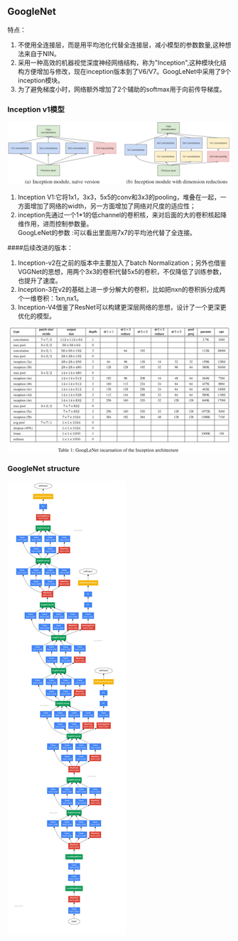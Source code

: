 ## GoogleNet

特点：  
1. 不使用全连接层，而是用平均池化代替全连接层，减小模型的参数数量,这种想法来自于NIN。  
2. 采用一种高效的机器视觉深度神经网络结构，称为"Inception",这种模块化结构方便增加与修改，现在inception版本到了V6/V7。GoogLeNet中采用了9个inception模块。  
3. 为了避免梯度小时，网络额外增加了2个辅助的softmax用于向前传导梯度。

### Inception v1模型

![](/assets/GoogLeNetInception.png)  
1. Inception V1:它将1x1，3x3，5x5的conv和3x3的pooling，堆叠在一起，一方面增加了网络的width，另一方面增加了网络对尺度的适应性；
2. inception先通过一个1\*1的低channel的卷积核，来对后面的大的卷积核起降维作用，进而控制参数量。  
GoogLeNet的参数 :可以看出里面用7x7的平均池代替了全连接。   


####后续改进的版本：  
1. Inception-v2在之前的版本中主要加入了batch Normalization；另外也借鉴VGGNet的思想，用两个3x3的卷积代替5x5的卷积，不仅降低了训练参数，也提升了速度。  
2. Inception-3在v2的基础上进一步分解大的卷积，比如把nxn的卷积拆分成两个一维卷积：1xn,nx1。  
3. Inception-V4借鉴了ResNet可以构建更深层网络的思想，设计了一个更深更优化的模型。  

![](/assets/GoogLeNetParameters.png)

### GoogleNet structure

![](/assets/GoogleNet_structure.png)



